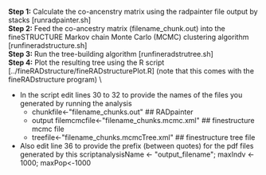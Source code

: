 **Step 1:** Calculate the co-ancenstry matrix using the radpainter file output by stacks [runradpainter.sh] \
**Step 2:** Feed the co-ancestry matrix (filename_chunk.out) into the fineSTRUCTURE Markov chain Monte Carlo (MCMC) clustering algorithm [runfineradstructure.sh] \
**Step 3:** Run the tree-building algorithm [runfineradstrutree.sh] \
**Step 4:** Plot the resulting tree using the R script [../fineRADstructure/fineRADstructurePlot.R] (note that this comes with the fineRADstructure program) \
  * In the script edit lines 30 to 32 to provide the names of the files you generated by running the analysis
    * chunkfile<-"filename_chunks.out" ## RADpainter 
    * output filemcmcfile<-"filename_chunks.mcmc.xml" ## finestructure mcmc file
    * treefile<-"filename_chunks.mcmcTree.xml" ## finestructure tree file
  * Also edit line 36 to provide the prefix (between quotes) for the pdf files generated by this scriptanalysisName <- "output_filename"; maxIndv <- 1000; maxPop<-1000
